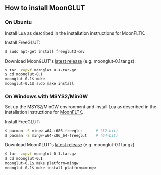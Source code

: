 
## How to install MoonGLUT

### On Ubuntu

Install Lua as described in the installation instructions for 
[MoonFLTK](https://github.com/stetre/moonfltk/).

Install FreeGLUT:

```sh
$ sudo apt-get install freeglut3-dev
```

Download MoonGLUT's [latest release](https://github.com/stetre/moonglut/releases)
(e.g. moonglut-0.1.tar.gz).

```sh
$ tar -zxpvf moonglut-0.1.tar.gz
$ cd moonglut-0.1
moonglut-0.1$ make
moonglut-0.1$ sudo make install
```

### On Windows with MSYS2/MinGW

Set up the MSYS2/MinGW environment and install Lua as described in the installation 
instructions for [MoonFLTK](https://github.com/stetre/moonfltk/).

Install FreeGLUT:

```sh
$ pacman -S mingw-w64-i686-freeglut      # (32-bit)
$ pacman -S mingw-w64-x86_64-freeglut    # (64-bit)
```

Download MoonGLUT's [latest release](https://github.com/stetre/moonglut/releases)
(e.g. moonglut-0.1.tar.gz).

```sh
$ tar -zxpvf moonglut-0.1.tar.gz
$ cd moonglut-0.1
moonglut-0.1$ make platform=mingw
moonglut-0.1$ make install platform=mingw
```

